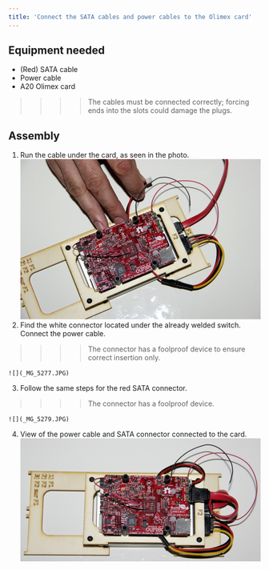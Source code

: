```yaml
---
title: 'Connect the SATA cables and power cables to the Olimex card'
---
```


## Equipment needed

* \(Red\) SATA cable
* Power cable
* A20 Olimex card

>>>> The cables must be connected correctly; forcing ends into the slots could damage the plugs.

## Assembly

1. Run the cable under the card, as seen in the photo.      
    ![](_MG_5276.JPG)  
2. Find the white connector located under the already welded switch. Connect the power cable. 
>>>> The connector has a foolproof device to ensure correct insertion only.

    ![](_MG_5277.JPG)  
3. Follow the same steps for the red SATA connector. 
>>>>The connector has a foolproof device.    

    ![](_MG_5279.JPG)  
4. View of the power cable and SATA connector connected to the card.    
    ![](_MG_5280.JPG)  



